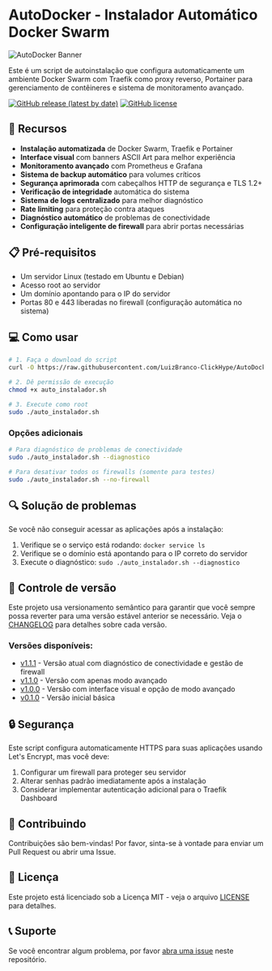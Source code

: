 # AutoDocker - Instalador Automático Docker Swarm

![AutoDocker Banner](https://via.placeholder.com/800x200/0d47a1/ffffff?text=AutoDocker)

Este é um script de autoinstalação que configura automaticamente um ambiente Docker Swarm com Traefik como proxy reverso, Portainer para gerenciamento de contêineres e sistema de monitoramento avançado.

[![GitHub release (latest by date)](https://img.shields.io/github/v/release/LuizBranco-ClickHype/AutoDocker)](https://github.com/LuizBranco-ClickHype/AutoDocker/releases)
[![GitHub license](https://img.shields.io/github/license/LuizBranco-ClickHype/AutoDocker)](https://github.com/LuizBranco-ClickHype/AutoDocker/blob/main/LICENSE)

## 🚀 Recursos

- **Instalação automatizada** de Docker Swarm, Traefik e Portainer
- **Interface visual** com banners ASCII Art para melhor experiência
- **Monitoramento avançado** com Prometheus e Grafana
- **Sistema de backup automático** para volumes críticos
- **Segurança aprimorada** com cabeçalhos HTTP de segurança e TLS 1.2+
- **Verificação de integridade** automática do sistema
- **Sistema de logs centralizado** para melhor diagnóstico
- **Rate limiting** para proteção contra ataques
- **Diagnóstico automático** de problemas de conectividade
- **Configuração inteligente de firewall** para abrir portas necessárias

## 📋 Pré-requisitos

- Um servidor Linux (testado em Ubuntu e Debian)
- Acesso root ao servidor
- Um domínio apontando para o IP do servidor
- Portas 80 e 443 liberadas no firewall (configuração automática no sistema)

## 💻 Como usar

```bash
# 1. Faça o download do script
curl -O https://raw.githubusercontent.com/LuizBranco-ClickHype/AutoDocker/main/auto_instalador.sh

# 2. Dê permissão de execução
chmod +x auto_instalador.sh

# 3. Execute como root
sudo ./auto_instalador.sh
```

### Opções adicionais

```bash
# Para diagnóstico de problemas de conectividade
sudo ./auto_instalador.sh --diagnostico

# Para desativar todos os firewalls (somente para testes)
sudo ./auto_instalador.sh --no-firewall
```

## 🔍 Solução de problemas

Se você não conseguir acessar as aplicações após a instalação:

1. Verifique se o serviço está rodando: `docker service ls`
2. Verifique se o domínio está apontando para o IP correto do servidor
3. Execute o diagnóstico: `sudo ./auto_instalador.sh --diagnostico`

## 🔄 Controle de versão

Este projeto usa versionamento semântico para garantir que você sempre possa reverter para uma versão estável anterior se necessário. Veja o [CHANGELOG](CHANGELOG.md) para detalhes sobre cada versão.

### Versões disponíveis:

- [v1.1.1](./versoes/v1.1.1/) - Versão atual com diagnóstico de conectividade e gestão de firewall
- [v1.1.0](./versoes/v1.1.0/) - Versão com apenas modo avançado
- [v1.0.0](./versoes/v1.0.0/) - Versão com interface visual e opção de modo avançado
- [v0.1.0](./versoes/v0.1.0/) - Versão inicial básica

## 🔒 Segurança

Este script configura automaticamente HTTPS para suas aplicações usando Let's Encrypt, mas você deve:

1. Configurar um firewall para proteger seu servidor
2. Alterar senhas padrão imediatamente após a instalação
3. Considerar implementar autenticação adicional para o Traefik Dashboard

## 🤝 Contribuindo

Contribuições são bem-vindas! Por favor, sinta-se à vontade para enviar um Pull Request ou abrir uma Issue.

## 📜 Licença

Este projeto está licenciado sob a Licença MIT - veja o arquivo [LICENSE](LICENSE) para detalhes.

## 📞 Suporte

Se você encontrar algum problema, por favor [abra uma issue](https://github.com/LuizBranco-ClickHype/AutoDocker/issues/new) neste repositório. 